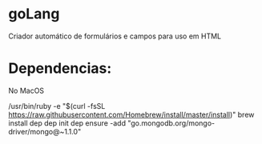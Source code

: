 # goLang
Criador automático de formulários e campos para uso em HTML


# Dependencias:

No MacOS

/usr/bin/ruby -e "$(curl -fsSL https://raw.githubusercontent.com/Homebrew/install/master/install)"
brew install dep
dep init
dep ensure -add "go.mongodb.org/mongo-driver/mongo@~1.1.0"



